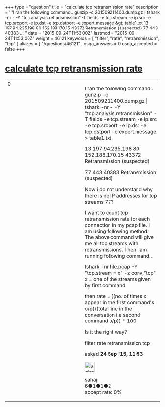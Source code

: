 +++
type = "question"
title = "calculate tcp retransmission rate"
description = '''I ran the following command..  gunzip -c 201509211400.dump.gz | tshark -nr - -Y &quot;tcp.analysis.retransmission&quot; -T fields -e tcp.stream -e ip.src -e tcp.srcport -e ip.dst -e tcp.dstport -e expert.message &amp;gt; table1.txt 13 197.94.235.198 80 152.188.170.15 43372 Retransmission (suspected) 77 443 40383 ...'''
date = "2015-09-24T11:53:00Z"
lastmod = "2015-09-24T11:53:00Z"
weight = 46121
keywords = [ "filter", "rate", "retransmission", "tcp" ]
aliases = [ "/questions/46121" ]
osqa_answers = 0
osqa_accepted = false
+++

<div class="headNormal">

# [calculate tcp retransmission rate](/questions/46121/calculate-tcp-retransmission-rate)

</div>

<div id="main-body">

<div id="askform">

<table id="question-table" style="width:100%;"><colgroup><col style="width: 50%" /><col style="width: 50%" /></colgroup><tbody><tr class="odd"><td style="width: 30px; vertical-align: top"><div class="vote-buttons"><div id="post-46121-score" class="post-score" title="current number of votes">0</div><div id="favorite-count" class="favorite-count"></div></div></td><td><div id="item-right"><div class="question-body"><p>I ran the following command.. gunzip -c 201509211400.dump.gz | tshark -nr - -Y "tcp.analysis.retransmission" -T fields -e tcp.stream -e ip.src -e tcp.srcport -e ip.dst -e tcp.dstport -e expert.message &gt; table1.txt</p><p>13 197.94.235.198 80 152.188.170.15 43372 Retransmission (suspected)</p><p>77 443 40383 Retransmission (suspected)</p><p>Now i do not understand why there is no IP addresses for tcp streams 77?</p><p>I want to count tcp retransmission rate for each connection in my pcap file. I am using following method: The above command will give me all tcp streams with retransmissions. Then i am running following command..</p><p>tshark -nr file.pcap -Y "tcp.stream = x" -z conv,"tcp" x = one of the streams given by first command</p><p>then rate = ((no. of times x appear in the first command's o/p)/(total line in the conversation i.e second command o/p)) * 100</p><p>Is it the right way?</p></div><div id="question-tags" class="tags-container tags">filter rate retransmission tcp</div><div id="question-controls" class="post-controls"></div><div class="post-update-info-container"><div class="post-update-info post-update-info-user"><p>asked <strong>24 Sep '15, 11:53</strong></p><img src="https://secure.gravatar.com/avatar/0c09b4363e1422b3e5a5cee5a17abd3e?s=32&amp;d=identicon&amp;r=g" class="gravatar" width="32" height="32" alt="sahaj&#39;s gravatar image" /><p>sahaj<br />
<span class="score" title="6 reputation points">6</span><span title="1 badges"><span class="badge1">●</span><span class="badgecount">1</span></span><span title="1 badges"><span class="silver">●</span><span class="badgecount">1</span></span><span title="2 badges"><span class="bronze">●</span><span class="badgecount">2</span></span><br />
<span class="accept_rate" title="Rate of the user&#39;s accepted answers">accept rate:</span> <span title="sahaj has no accepted answers">0%</span></p></div></div><div id="comments-container-46121" class="comments-container"></div><div id="comment-tools-46121" class="comment-tools"></div><div class="clear"></div><div id="comment-46121-form-container" class="comment-form-container"></div><div class="clear"></div></div></td></tr></tbody></table>

</div>

</div>

